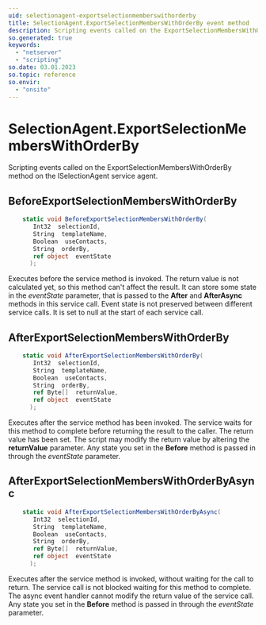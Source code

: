 ```yaml
---
uid: selectionagent-exportselectionmemberswithorderby
title: SelectionAgent.ExportSelectionMembersWithOrderBy event method
description: Scripting events called on the ExportSelectionMembersWithOrderBy method on the SelectionAgent service agent.
so.generated: true
keywords:
  - "netserver"
  - "scripting"
so.date: 03.01.2023
so.topic: reference
so.envir:
  - "onsite"
---
```

# SelectionAgent.ExportSelectionMembersWithOrderBy

Scripting events called on the <see cref='M:SuperOffice.CRM.Services.ISelectionAgent.ExportSelectionMembersWithOrderBy'>ExportSelectionMembersWithOrderBy</see> method on the <see cref='ISelectionAgent'>ISelectionAgent</see>  service agent.

## BeforeExportSelectionMembersWithOrderBy
```cs
    static void BeforeExportSelectionMembersWithOrderBy(
       Int32  selectionId,
       String  templateName,
       Boolean  useContacts,
       String  orderBy,
       ref object  eventState
      );
```
Executes before the service method is invoked.
The return value is not calculated yet, so this method can't affect the result.
It can store some state in the *eventState* parameter, that is passed to the **After** and **AfterAsync** methods in this service call.
Event state is not preserved between different service calls. It is set to null at the start of each service call.
## AfterExportSelectionMembersWithOrderBy
```cs
    static void AfterExportSelectionMembersWithOrderBy(
       Int32  selectionId,
       String  templateName,
       Boolean  useContacts,
       String  orderBy,
       ref Byte[]  returnValue,
       ref object  eventState
      );
```
Executes after the service method has been invoked. The service waits for this method to complete before returning the result to the caller.
The return value has been set. The script may modify the return value by altering the **returnValue** parameter.
Any state you set in the **Before** method is passed in through the *eventState* parameter.
## AfterExportSelectionMembersWithOrderByAsync
```cs
    static void AfterExportSelectionMembersWithOrderByAsync(
       Int32  selectionId,
       String  templateName,
       Boolean  useContacts,
       String  orderBy,
       ref Byte[]  returnValue,
       ref object  eventState
      );
```
Executes after the service method is invoked, without waiting for the call to return.
The service call is not blocked waiting for this method to complete.
The async event handler cannot modify the return value of the service call.
Any state you set in the **Before** method is passed in through the *eventState* parameter.

